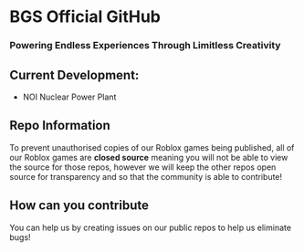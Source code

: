 # BGS Official GitHub
### Powering Endless Experiences Through Limitless Creativity
## Current Development:
- NOI Nuclear Power Plant
## Repo Information
To prevent unauthorised copies of our Roblox games being published, all of our Roblox games are **closed source** meaning you will not be able to view the source for those repos, however we will keep the other repos open source for transparency and so that the community is able to contribute!
## How can you contribute
You can help us by creating issues on our public repos to help us eliminate bugs!
